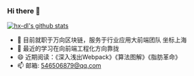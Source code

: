 ### Hi there 👋

[![hx-dl's github stats](https://github-readme-stats.vercel.app/api?username=hx-dl)](https://github.com/hx-dl)

- 🔭 目前就职于万向区块链，服务于行业应用大前端团队 坐标上海
- 🌱 最近的学习在向前端工程化方向靠拢
- 😄 近期阅读：《深入浅出Webpack》《算法图解》《脂肪革命》
- 📫 邮箱: 546506879@qq.com


